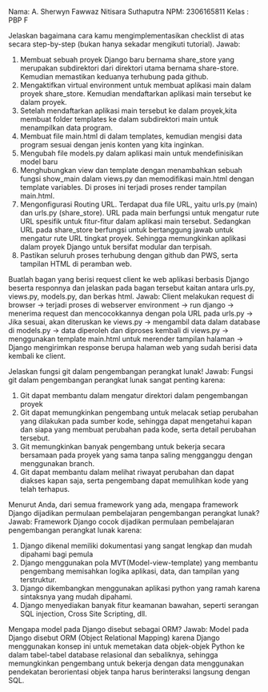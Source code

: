 Nama: A. Sherwyn Fawwaz Nitisara Suthaputra
NPM: 2306165811
Kelas : PBP F


Jelaskan bagaimana cara kamu mengimplementasikan checklist di atas secara step-by-step (bukan hanya sekadar mengikuti tutorial).
Jawab: 
1. Membuat sebuah proyek Django baru bernama share_store yang merupakan subdirektori dari direktori utama bernama share-store. Kemudian memastikan keduanya terhubung pada github.
2. Mengaktifkan virtual environment untuk membuat aplikasi main dalam proyek share_store. Kemudian mendaftarkan aplikasi main tersebut ke dalam proyek.
3. Setelah mendaftarkan aplikasi main tersebut ke dalam proyek,kita membuat folder templates ke dalam subdirektori main untuk menampilkan data program.
4. Membuat file main.html di dalam templates, kemudian mengisi data program sesuai dengan jenis konten yang kita inginkan.
5. Mengubah file models.py dalam aplikasi main untuk mendefinisikan model baru
6. Menghubungkan view dan template dengan menambahkan sebuah fungsi show_main dalam views.py dan memodifikasi main.html dengan template variables. Di proses ini terjadi proses render tampilan main.html.
7. Mengonfigurasi Routing URL. Terdapat dua file URL, yaitu urls.py (main) dan urls.py (share_store). URL pada main berfungsi untuk mengatur rute URL spesifik untuk fitur-fitur dalam aplikasi main tersebut. Sedangkan URL pada share_store berfungsi untuk bertanggung jawab untuk mengatur rute URL tingkat proyek. Sehingga memungkinkan  aplikasi dalam proyek Django untuk bersifat modular dan terpisah.
8. Pastikan seluruh proses terhubung dengan github dan PWS, serta tampilan HTML di peramban web.

Buatlah bagan yang berisi request client ke web aplikasi berbasis Django beserta responnya dan jelaskan pada bagan tersebut kaitan antara urls.py, views.py, models.py, dan berkas html.
Jawab:
Client melakukan request di browser -> terjadi proses di webserver environment -> run django -> menerima request dan mencocokkannya dengan pola URL pada urls.py -> Jika sesuai, akan diteruskan ke views.py -> mengambil data dalam database di models.py -> data diperoleh dan diproses kembali di views.py -> menggunakan template main.html untuk merender tampilan halaman -> Django mengirimkan response berupa halaman web yang sudah berisi data kembali ke client.

Jelaskan fungsi git dalam pengembangan perangkat lunak!
Jawab:
Fungsi git dalam pengembangan perangkat lunak sangat penting karena:
1. Git dapat membantu dalam mengatur direktori dalam pengembangan proyek
2. Git dapat memungkinkan pengembang untuk melacak setiap perubahan yang dilakukan pada sumber kode, sehingga dapat mengetahui kapan dan siapa yang membuat perubahan pada kode, serta detail perubahan tersebut.
3. Git memungkinkan banyak pengembang untuk bekerja secara bersamaan pada proyek yang sama tanpa saling mengganggu dengan menggunakan branch.
4. Git dapat membantu dalam melihat riwayat perubahan dan dapat diakses kapan saja, serta pengembang dapat memulihkan kode yang telah terhapus.

Menurut Anda, dari semua framework yang ada, mengapa framework Django dijadikan permulaan pembelajaran pengembangan perangkat lunak?
Jawab:
Framework Django cocok dijadikan permulaan pembelajaran pengembangan perangkat lunak karena:
1. Django dikenal memiliki dokumentasi yang sangat lengkap dan mudah dipahami bagi pemula
2. Django menggunakan pola MVT(Model-view-template) yang membantu pengembang memisahkan logika aplikasi, data, dan tampilan yang terstruktur.
3. Django dikembangkan menggunakan aplikasi python yang ramah karena sintaksnya yang mudah dipahami.
4. Django menyediakan banyak fitur keamanan bawahan, seperti serangan SQL injection, Cross Site Scripting, dll.

Mengapa model pada Django disebut sebagai ORM?
Jawab: 
Model pada Django disebut ORM (Object Relational Mapping) karena Django menggunakan konsep ini untuk memetakan data objek-objek Python ke dalam tabel-tabel database relasional dan sebaliknya, sehingga memungkinkan pengembang untuk bekerja dengan data menggunakan pendekatan berorientasi objek tanpa harus berinteraksi langsung dengan SQL.